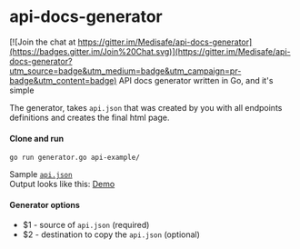 # api-docs-generator

[![Join the chat at https://gitter.im/Medisafe/api-docs-generator](https://badges.gitter.im/Join%20Chat.svg)](https://gitter.im/Medisafe/api-docs-generator?utm_source=badge&utm_medium=badge&utm_campaign=pr-badge&utm_content=badge)
API docs generator written in Go, and it's simple

The generator, takes `api.json` that was created by you with all endpoints definitions and creates the final html page.

#### Clone and run
`go run generator.go api-example/`

Sample [`api.json`](https://github.com/Medisafe/api-docs-generator/blob/master/api-example/api.json)<br>
Output looks like this:
[Demo](http://medisafe.github.io/api-docs-generator/)

#### Generator options

- $1 - source of `api.json` (required)
- $2 - destination to copy the `api.json` (optional)


